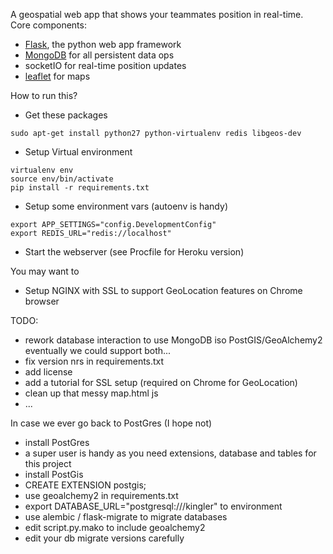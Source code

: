 A geospatial web app that shows your teammates position in real-time.
Core components:
 
 - [Flask](http://flask.pocoo.org/), the python web app framework
 - [MongoDB](https://www.mongodb.com/) for all persistent data ops
 - socketIO for real-time position updates
 - [leaflet](http://leafletjs.com/) for maps


How to run this?

- Get these packages
```
sudo apt-get install python27 python-virtualenv redis libgeos-dev
```
- Setup Virtual environment
```
virtualenv env
source env/bin/activate
pip install -r requirements.txt
```
- Setup some environment vars (autoenv is handy)
```
export APP_SETTINGS="config.DevelopmentConfig"
export REDIS_URL="redis://localhost"
```
- Start the webserver (see Procfile for Heroku version)

You may want to

- Setup NGINX with SSL to support GeoLocation features on Chrome browser

TODO:

- rework database interaction to use MongoDB iso PostGIS/GeoAlchemy2
  eventually we could support both...
- fix version nrs in requirements.txt
- add license
- add a tutorial for SSL setup (required on Chrome for GeoLocation)
- clean up that messy map.html js
- ...



In case we ever go back to PostGres (I hope not)

- install PostGres
 - a super user is handy as you need extensions, database and tables for this project
- install PostGis
 - CREATE EXTENSION postgis;
- use geoalchemy2 in requirements.txt
 - export DATABASE_URL="postgresql:///kingler" to environment
- use alembic / flask-migrate to migrate databases
 - edit script.py.mako to include geoalchemy2
 - edit your db migrate versions carefully
